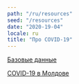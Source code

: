 ```yaml
---
path: "/ru/resources"
seed: "/resources"
date: "2020-19-04"
locale: ru
title: "Про COVID-19"
---
```



[Базовые данные](https://c19.md/ru/resources/basics)

[COVID-19 в Молдове](https://c19.md/ru/resources/md)
